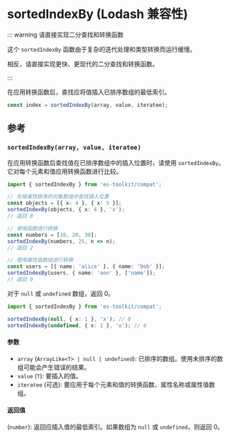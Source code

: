 # sortedIndexBy (Lodash 兼容性)

::: warning 请直接实现二分查找和转换函数

这个 `sortedIndexBy` 函数由于复杂的迭代处理和类型转换而运行缓慢。

相反，请直接实现更快、更现代的二分查找和转换函数。

:::

在应用转换函数后，查找应将值插入已排序数组的最低索引。

```typescript
const index = sortedIndexBy(array, value, iteratee);
```

## 参考

### `sortedIndexBy(array, value, iteratee)`

在应用转换函数后查找值在已排序数组中的插入位置时，请使用 `sortedIndexBy`。它对每个元素和值应用转换函数进行比较。

```typescript
import { sortedIndexBy } from 'es-toolkit/compat';

// 在按属性排序的对象数组中查找插入位置
const objects = [{ x: 4 }, { x: 5 }];
sortedIndexBy(objects, { x: 4 }, 'x');
// 返回 0

// 使用函数进行转换
const numbers = [10, 20, 30];
sortedIndexBy(numbers, 25, n => n);
// 返回 2

// 使用属性值数组进行转换
const users = [{ name: 'alice' }, { name: 'bob' }];
sortedIndexBy(users, { name: 'ann' }, ['name']);
// 返回 0
```

对于 `null` 或 `undefined` 数组，返回 0。

```typescript
import { sortedIndexBy } from 'es-toolkit/compat';

sortedIndexBy(null, { x: 1 }, 'x'); // 0
sortedIndexBy(undefined, { x: 1 }, 'x'); // 0
```

#### 参数

- `array` (`ArrayLike<T> | null | undefined`): 已排序的数组。使用未排序的数组可能会产生错误的结果。
- `value` (`T`): 要插入的值。
- `iteratee` (可选): 要应用于每个元素和值的转换函数、属性名称或属性值数组。

#### 返回值

(`number`): 返回应插入值的最低索引。如果数组为 `null` 或 `undefined`，则返回 0。
